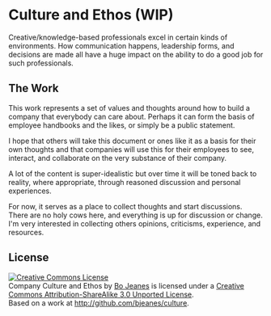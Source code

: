 # Culture and Ethos (WIP)

Creative/knowledge-based professionals excel in certain kinds of environments.
How communication happens, leadership forms, and decisions are made all have a
huge impact on the ability to do a good job for such professionals.

## The Work

This work represents a set of values and thoughts around how to build
a company that everybody can care about. Perhaps it can form the basis
of employee handbooks and the likes, or simply be a public statement.

I hope that others will take this document or ones like it as a basis
for their own thoughts and that companies will use this for their
employees to see, interact, and collaborate on the very substance of
their company.

A lot of the content is super-idealistic but over time it will be toned
back to reality, where appropriate, through reasoned discussion and
personal experiences.

For now, it serves as a place to collect thoughts and start discussions.
There are no holy cows here, and everything is up for discussion or change.
I'm very interested in collecting others opinions, criticisms, experience,
and resources.

## License

<a rel="license"
href="http://creativecommons.org/licenses/by-sa/3.0/deed.en_US"><img
alt="Creative Commons License" style="border-width:0"
src="http://i.creativecommons.org/l/by-sa/3.0/88x31.png" /></a><br
/><span xmlns:dct="http://purl.org/dc/terms/"
href="http://purl.org/dc/dcmitype/Text" property="dct:title"
rel="dct:type">Company Culture and Ethos</span> by <a
xmlns:cc="http://creativecommons.org/ns#"
href="http://github.com/bjeanes/culture" property="cc:attributionName"
rel="cc:attributionURL">Bo Jeanes</a> is licensed under a <a
rel="license"
href="http://creativecommons.org/licenses/by-sa/3.0/deed.en_US">Creative
Commons Attribution-ShareAlike 3.0 Unported License</a>.<br />Based on
a work at <a xmlns:dct="http://purl.org/dc/terms/"
href="http://github.com/bjeanes/culture" rel="dct:source">http://github.com/bjeanes/culture</a>.
